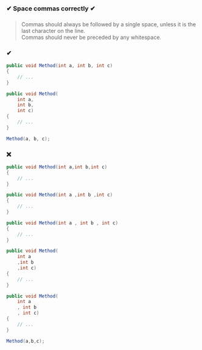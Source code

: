 ### ✔ Space commas correctly ✔
###

> Commas should always be followed by a single space, unless it is the last character on the line.  
> Commas should never be preceded by any whitespace.

### ✔
``` csharp
public void Method(int a, int b, int c)
{
    // ...
}
```
``` csharp
public void Method(
    int a,
    int b,
    int c)
{
    // ...
}
```
``` csharp
Method(a, b, c);
```

### ❌ 
``` csharp
public void Method(int a,int b,int c)
{
    // ...
}
```
``` csharp
public void Method(int a ,int b ,int c)
{
    // ...
}
```
``` csharp
public void Method(int a , int b , int c)
{
    // ...
}
```
``` csharp
public void Method(
    int a
    ,int b
    ,int c)
{
    // ...
}
```
``` csharp
public void Method(
    int a
    , int b
    , int c)
{
    // ...
}
```
``` csharp
Method(a,b,c);
```
